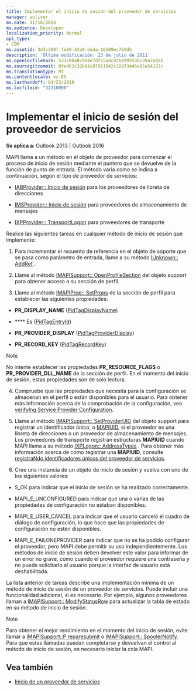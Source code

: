 ```yaml
---
title: Implementar el inicio de sesión del proveedor de servicios
manager: soliver
ms.date: 11/16/2014
ms.audience: Developer
localization_priority: Normal
api_type:
- COM
ms.assetid: 3d3c309f-fe60-43a9-beda-16b09ec769db
description: 'Última modificación: 23 de julio de 2011'
ms.openlocfilehash: 533c00a0c994e7dfc5adc476899553bc39a2a9ab
ms.sourcegitcommit: 8fe462c32b91c87911942c188f3445e85a54137c
ms.translationtype: MT
ms.contentlocale: es-ES
ms.lasthandoff: 04/23/2019
ms.locfileid: "32310090"
---
```

# <a name="implementing-service-provider-logon"></a>Implementar el inicio de sesión del proveedor de servicios

**Se aplica a**: Outlook 2013 | Outlook 2016 
  
MAPI llama a un método en el objeto de proveedor para comenzar el proceso de inicio de sesión mediante el puntero que se devuelve de la función de punto de entrada. El método varía como se indica a continuación, según el tipo de proveedor de servicios:
  
- [IABProvider:: Inicio de sesión](iabprovider-logon.md) para los proveedores de libreta de direcciones 
    
- [IMSProvider:: Inicio de sesión](imsprovider-logon.md) para proveedores de almacenamiento de mensajes 
    
- [IXPProvider:: TransportLogon](ixpprovider-transportlogon.md) para proveedores de transporte 
    
Realice las siguientes tareas en cualquier método de inicio de sesión que implemente:
  
1. Para incrementar el recuento de referencia en el objeto de soporte que se pasa como parámetro de entrada, llame a su método [IUnknown:: AddRef](https://msdn.microsoft.com/library/ms691379%28v=VS.85%29.aspx) . 
    
2. Llame al método [IMAPISupport:: OpenProfileSection](imapisupport-openprofilesection.md) del objeto support para obtener acceso a su sección de perfil. 
    
3. Llame al método [IMAPIProp:: SetProps](imapiprop-setprops.md) de la sección de perfil para establecer las siguientes propiedades: 
    
  - **PR_DISPLAY_NAME** ([PidTagDisplayName](pidtagdisplayname-canonical-property.md))
    
  - **** Es ([PidTagEntryId](pidtagentryid-canonical-property.md))
    
  - **PR_PROVIDER_DISPLAY** ([PidTagProviderDisplay](pidtagproviderdisplay-canonical-property.md))
    
  - **PR_RECORD_KEY** ([PidTagRecordKey](pidtagrecordkey-canonical-property.md))
    
  > [!NOTE]
  > No intente establecer las propiedades **PR_RESOURCE_FLAGS** o **PR_PROVIDER_DLL_NAME** de la sección de perfil. En el momento del inicio de sesión, estas propiedades son de solo lectura. 
  
4. Compruebe que las propiedades que necesita para la configuración se almacenan en el perfil o están disponibles para el usuario. Para obtener más información acerca de la comprobación de la configuración, vea [verifyIng Service Provider Configuration](verifying-service-provider-configuration.md).
    
5. Llame al método [IMAPISupport:: SetProviderUID](imapisupport-setprovideruid.md) del objeto support para registrar un identificador único, o [MAPIUID](mapiuid.md), si el proveedor es una libreta de direcciones o un proveedor de almacenamiento de mensajes. Los proveedores de transporte registran estructuras **MAPIUID** cuando MAPI llama a su método [IXPLogon:: AddressTypes](ixplogon-addresstypes.md) . Para obtener más información acerca de cómo registrar una **MAPIUID**, consulte [registraNdo identificadores únicos del proveedor de servicios](registering-service-provider-unique-identifiers.md).
    
6. Cree una instancia de un objeto de inicio de sesión y vuelva con uno de los siguientes valores:
    
  - S_OK para indicar que el inicio de sesión se ha realizado correctamente.
    
  - MAPI_E_UNCONFIGURED para indicar que una o varias de las propiedades de configuración no estaban disponibles.
    
  - MAPI_E_USER_CANCEL para indicar que el usuario canceló el cuadro de diálogo de configuración, lo que hace que las propiedades de configuración no estén disponibles.
    
  - MAPI_E_FAILONEPROVIDER para indicar que no se ha podido configurar el proveedor, pero MAPI debe permitir su uso independientemente. Los métodos de inicio de sesión deben devolver este valor para informar de un error no grave, como cuando el proveedor requiere una contraseña y no puede solicitarlo al usuario porque la interfaz de usuario está deshabilitada. 
    
La lista anterior de tareas describe una implementación mínima de un método de inicio de sesión de un proveedor de servicios. Puede incluir una funcionalidad adicional, si es necesario. Por ejemplo, algunos proveedores llaman a [IMAPISupport:: ModifyStatusRow](imapisupport-modifystatusrow.md) para actualizar la tabla de estado en su método de inicio de sesión. 
  
> [!NOTE]
> Para obtener el mejor rendimiento en el momento del inicio de sesión, evite llamar a [IMAPISupport::P reparesubmit](imapisupport-preparesubmit.md) o [IMAPISupport:: SpoolerNotify](imapisupport-spoolernotify.md). Para que estas llamadas puedan completarse y devuelvan el control al método de inicio de sesión, es necesario iniciar la cola MAPI. 
  
## <a name="see-also"></a>Vea también

- [Inicio de un proveedor de servicios](starting-a-service-provider.md)


